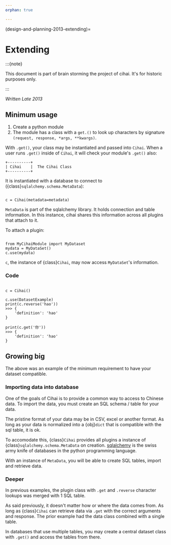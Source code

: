 ```yaml
---
orphan: true

---
```


(design-and-planning-2013-extending)=

# Extending

:::{note}

This document is part of brain storming the project of cihai. It's for
historic purposes only.

:::

*Written Late 2013*

## Minimum usage

1. Create a python module
2. The module has a class with a `get.()` to look up characters by
   signature `(request, response, *args, **kwargs)`.

With `.get()`, your class may be instantiated and passed into `Cihai`.
When a user runs `.get()` inside of `Cihai`, it will check your
module's `.get()` also:

```
+----------+
| Cihai    |  The Cihai Class
+----------+
```

It is instantiated with a database to connect to
({class}`sqlalchemy.schema.MetaData`):

```{code-block} python

c = Cihai(metadata=metadata)

```

`MetaData` is part of the sqlalchemy library. It holds connection and
table information. In this instance, cihai shares this information across
all plugins that attach to it.

To attach a plugin:

```{code-block} python

from MyCihaiModule import MyDataset
mydata = MyDataSet()
c.use(mydata)

```

`c`, the instance of {class}`Cihai`, may now access `MyDataSet`'s
information.

### Code

```{code-block} python

c = Cihai()

c.use(DatasetExample)
print(c.reverse('hao'))
>>> {
    'definition': 'hao'
}

print(c.get('你'))
>>> {
    'definition': 'hao'
}

```

## Growing big

The above was an example of the minimum requirement to have your dataset
compatible.

### Importing data into database

One of the goals of Cihai is to provide a common way to access to Chinese
data. To import the data, you must create an SQL schema / table for your
data.

The pristine format of your data may be in CSV, excel or another format.
As long as your data is normalized into a {obj}`dict` that is compatible
with the sql table, it is ok.

To accomodate this, {class}`Cihai` provides all plugins a instance of
{class}`sqlalchemy.schema.MetaData` on creation. [sqlalchemy][sqlalchemy] is the
swiss army knife of databases in the python programming language.

With an instance of `MetaData`, you will be able to create SQL tables,
import and retrieve data.

### Deeper

In previous examples, the plugin class with `.get` and `.reverse`
character lookups was merged with 1 SQL table.

As said previously, it doesn't matter how or where the data comes from.
As long as {class}`Cihai` can retrieve data via `.get` with the correct
arguments and response. The prior example had the data class combined with
a single table.

In databases that use multiple tables, you may create a central dataset
class with `.get()` and access the tables from there.

[sqlalchemy]: http://www.sqlalchemy.org


